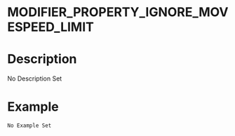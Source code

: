 # MODIFIER_PROPERTY_IGNORE_MOVESPEED_LIMIT
# Description
No Description Set
# Example
```No Example Set```